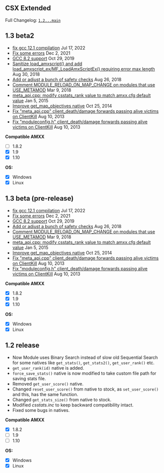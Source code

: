 ## CSX Extended

Full Changelog: [`1.2...main`](https://github.com/pepepepito0147/csx-extended/compare/1.2...main#files_bucket)

## 1.3 beta2
- [fix gcc 12.1 compilation](https://github.com/pepepepito0147/csx-extended/commit/14eeb7594163b11ba525f3d18055b3f27c4d46ac) Jul 17, 2022
- [Fix some errors](https://github.com/pepepepito0147/csx-extended/commit/ac4f208c69f21b215926eb8bef4a71a85de89cec) Dec 2, 2021
- [GCC 8.2 support](https://github.com/pepepepito0147/csx-extended/commit/4813dbbb9a57819852e0c0f2638d6b8d0c1b30f2) Oct 29, 2019
- [Sanitize load_amxscript() and add load_amxscript_ex/MF_LoadAmxScriptEx() requiring error max length](https://github.com/pepepepito0147/csx-extended/commit/8ede565d61a3820156429fa425f5a472d4ad9d88) Aug 30, 2018
- [Add or adjust a bunch of safety checks](https://github.com/pepepepito0147/csx-extended/commit/3d45467b6a53d40dda63a331f4915d1aab572bba) Aug 26, 2018
- [Comment MODULE_RELOAD_ON_MAP_CHANGE on modules that use USE_METAMOD](https://github.com/pepepepito0147/csx-extended/commit/ea32691291ae025dacf99f8e28db6cd5ea987ca8) Mar 9, 2018
- [meta_api.cpp: modify csstats_rank value to match amxx.cfg default value](https://github.com/pepepepito0147/csx-extended/commit/241df6d4138cbe26e877f110078c5eeb7cbccd16) Jan 5, 2015
- [Improve get_map_objectives native](https://github.com/pepepepito0147/csx-extended/commit/8279723d9312acf3693d3abf2711649ff5ec2646) Oct 25, 2014
- [Fix "meta_api.cpp" client_death/damage forwards passing alive victims on ClientKill](https://github.com/pepepepito0147/csx-extended/commit/2ebd32c4cfbd6372925f16689dd4c1a2dde83072) Aug 10, 2013
- [Fix "moduleconfig.h" client_death/damage forwards passing alive victims on ClientKill](https://github.com/pepepepito0147/csx-extended/commit/fab00d6e810100175058dae05b2d505e40328d64) Aug 10, 2013

**Compatible AMXX**
- [ ] 1.8.2
- [x] 1.9
- [x] 1.10

**OS:**

- [x] Windows
- [x] Linux

## 1.3 beta (pre-release)
- [fix gcc 12.1 compilation](https://github.com/pepepepito0147/csx-extended/commit/14eeb7594163b11ba525f3d18055b3f27c4d46ac) Jul 17, 2022
- [Fix some errors](https://github.com/pepepepito0147/csx-extended/commit/ac4f208c69f21b215926eb8bef4a71a85de89cec) Dec 2, 2021
- [GCC 8.2 support](https://github.com/pepepepito0147/csx-extended/commit/4813dbbb9a57819852e0c0f2638d6b8d0c1b30f2) Oct 29, 2019
- [Add or adjust a bunch of safety checks](https://github.com/pepepepito0147/csx-extended/commit/3d45467b6a53d40dda63a331f4915d1aab572bba) Aug 26, 2018
- [Comment MODULE_RELOAD_ON_MAP_CHANGE on modules that use USE_METAMOD](https://github.com/pepepepito0147/csx-extended/commit/ea32691291ae025dacf99f8e28db6cd5ea987ca8) Mar 9, 2018
- [meta_api.cpp: modify csstats_rank value to match amxx.cfg default value](https://github.com/pepepepito0147/csx-extended/commit/241df6d4138cbe26e877f110078c5eeb7cbccd16) Jan 5, 2015
- [Improve get_map_objectives native](https://github.com/pepepepito0147/csx-extended/commit/8279723d9312acf3693d3abf2711649ff5ec2646) Oct 25, 2014
- [Fix "meta_api.cpp" client_death/damage forwards passing alive victims on ClientKill](https://github.com/pepepepito0147/csx-extended/commit/2ebd32c4cfbd6372925f16689dd4c1a2dde83072) Aug 10, 2013
- [Fix "moduleconfig.h" client_death/damage forwards passing alive victims on ClientKill](https://github.com/pepepepito0147/csx-extended/commit/fab00d6e810100175058dae05b2d505e40328d64) Aug 10, 2013

**Compatible AMXX**
- [x] 1.8.2
- [x] 1.9
- [x] 1.10

**OS:**

- [x] Windows
- [x] Linux

## 1.2 release

- Now Module uses Binary Search instead of slow old Sequential Search for some natives like `get_stats()`, `get_stats2()`, `get_user_rank()` etc.
- `get_user_rank(id)` native is added.
- `force_save_stats()` native is now modified to take custom file path for saving stats file.
- Removed `get_user_score()` native.
- Changed `reset_user_score()` from native to stock, as `set_user_score()` and this, has the same function.
- Changed `get_stats_size()` from native to stock.
- Modified _csstats.inc_ to keep backward compatibility intact.
- Fixed some bugs in natives.

**Compatible AMXX**
- [x] 1.8.2
- [ ] 1.9
- [ ] 1.10

**OS:**
- [x] Windows
- [x] Linux
